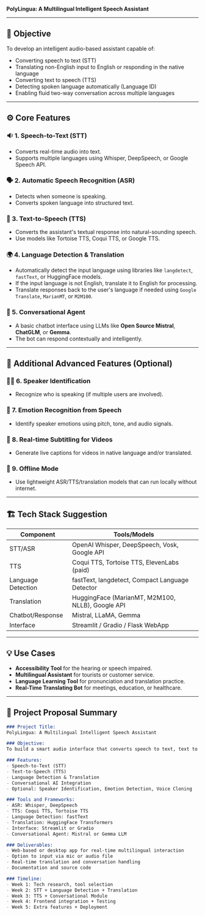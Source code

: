 
**PolyLingua: A Multilingual Intelligent Speech Assistant**

---

## 🧠 **Objective**  
To develop an intelligent audio-based assistant capable of:
- Converting speech to text (STT)
- Translating non-English input to English or responding in the native language
- Converting text to speech (TTS)
- Detecting spoken language automatically (Language ID)
- Enabling fluid two-way conversation across multiple languages

---

## ⚙️ **Core Features**

### 🔉 1. **Speech-to-Text (STT)**  
- Converts real-time audio into text.
- Supports multiple languages using Whisper, DeepSpeech, or Google Speech API.

### 🗣️ 2. **Automatic Speech Recognition (ASR)**  
- Detects when someone is speaking.
- Converts spoken language into structured text.

### 🧾 3. **Text-to-Speech (TTS)**  
- Converts the assistant's textual response into natural-sounding speech.
- Use models like Tortoise TTS, Coqui TTS, or Google TTS.

### 🌍 4. **Language Detection & Translation**  
- Automatically detect the input language using libraries like `langdetect`, `fastText`, or HuggingFace models.
- If the input language is not English, translate it to English for processing.
- Translate responses back to the user's language if needed using `Google Translate`, `MarianMT`, or `M2M100`.

### 💬 5. **Conversational Agent**  
- A basic chatbot interface using LLMs like **Open Source Mistral**, **ChatGLM**, or **Gemma**.
- The bot can respond contextually and intelligently.

---

## 🌟 **Additional Advanced Features (Optional)**

### 🧑‍💻 6. **Speaker Identification**  
- Recognize who is speaking (if multiple users are involved).

### 🔎 7. **Emotion Recognition from Speech**  
- Identify speaker emotions using pitch, tone, and audio signals.


### 🔁 8. **Real-time Subtitling for Videos**  
- Generate live captions for videos in native language and/or translated.

### 🛜 9. **Offline Mode**  
- Use lightweight ASR/TTS/translation models that can run locally without internet.

---

## 🏗️ **Tech Stack Suggestion**

| Component              | Tools/Models                                     |
|------------------------|--------------------------------------------------|
| STT/ASR                | OpenAI Whisper, DeepSpeech, Vosk, Google API     |
| TTS                    | Coqui TTS, Tortoise TTS, ElevenLabs (paid)       |
| Language Detection     | fastText, langdetect, Compact Language Detector  |
| Translation            | HuggingFace (MarianMT, M2M100, NLLB), Google API |
| Chatbot/Response       | Mistral, LLaMA, Gemma                            |
| Interface              | Streamlit / Gradio / Flask WebApp                |

---

## 💡 **Use Cases**

- **Accessibility Tool** for the hearing or speech impaired.
- **Multilingual Assistant** for tourists or customer service.
- **Language Learning Tool** for pronunciation and translation practice.
- **Real-Time Translating Bot** for meetings, education, or healthcare.

---

## 🧾 **Project Proposal Summary**

```markdown
### Project Title:
PolyLingua: A Multilingual Intelligent Speech Assistant

### Objective:
To build a smart audio interface that converts speech to text, text to speech, detects and translates language in real-time, and responds conversationally in the appropriate language.

### Features:
- Speech-to-Text (STT)
- Text-to-Speech (TTS)
- Language Detection & Translation
- Conversational AI Integration
- Optional: Speaker Identification, Emotion Detection, Voice Cloning

### Tools and Frameworks:
- ASR: Whisper, DeepSpeech
- TTS: Coqui TTS, Tortoise TTS
- Language Detection: fastText
- Translation: HuggingFace Transformers
- Interface: Streamlit or Gradio
- Conversational Agent: Mistral or Gemma LLM

### Deliverables:
- Web-based or desktop app for real-time multilingual interaction
- Option to input via mic or audio file
- Real-time translation and conversation handling
- Documentation and source code

### Timeline:
- Week 1: Tech research, tool selection
- Week 2: STT + Language Detection + Translation
- Week 3: TTS + Conversational Module
- Week 4: Frontend integration + Testing
- Week 5: Extra features + Deployment

```

